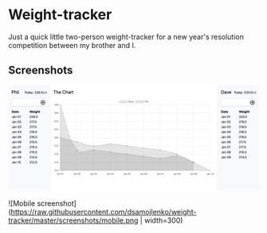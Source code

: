 # Weight-tracker

Just a quick little two-person weight-tracker for a new year's resolution competition between my brother and I.

## Screenshots

![Desktop screenshot](https://raw.githubusercontent.com/dsamojlenko/weight-tracker/master/screenshots/desktop.png)

![Mobile screenshot](https://raw.githubusercontent.com/dsamojlenko/weight-tracker/master/screenshots/mobile.png | width=300)